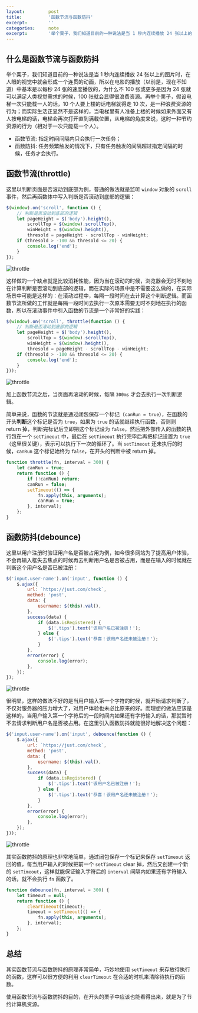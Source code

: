 ```yaml
---
layout: 		post
title: 			'函数节流与函数防抖'
excerpt: 		''
categories: 	note
excerpt:        '举个栗子，我们知道目前的一种说法是当 1 秒内连续播放 24 张以上的图片时，在人眼的视觉中就会形成一个连贯的动画，所以在电影的播放（以前是，现在不知道）中基本是以每秒 24 张的速度播放的，为什么不 100 张或更多是因为 24 张就可以满足人类视觉需求的时候，100 张就会显得很浪费资源。再举个栗子，假设电梯一次只能载一人的话，10 个人要上楼的话电梯就得走 10 次，是一种浪费资源的行为；而实际生活正显然不是这样的，当电梯里有人准备上楼的时候如果外面又有人按电梯的话，电梯会再次打开直到满载位置，从电梯的角度来说，这时一种节约资源的行为（相对于一次只能载一个人）。'
---
```


## 什么是函数节流与函数防抖

举个栗子，我们知道目前的一种说法是当 1 秒内连续播放 24 张以上的图片时，在人眼的视觉中就会形成一个连贯的动画，所以在电影的播放（以前是，现在不知道）中基本是以每秒 24 张的速度播放的，为什么不 100 张或更多是因为 24 张就可以满足人类视觉需求的时候，100 张就会显得很浪费资源。再举个栗子，假设电梯一次只能载一人的话，10 个人要上楼的话电梯就得走 10 次，是一种浪费资源的行为；而实际生活正显然不是这样的，当电梯里有人准备上楼的时候如果外面又有人按电梯的话，电梯会再次打开直到满载位置，从电梯的角度来说，这时一种节约资源的行为（相对于一次只能载一个人）。

- 函数节流: 指定时间间隔内只会执行一次任务；
- 函数防抖: 任务频繁触发的情况下，只有任务触发的间隔超过指定间隔的时候，任务才会执行。

## 函数节流(throttle)

这里以判断页面是否滚动到底部为例，普通的做法就是监听 `window` 对象的 `scroll` 事件，然后再函数体中写入判断是否滚动到底部的逻辑：

```js
$(window).on('scroll', function () {
    // 判断是否滚动到底部的逻辑
    let pageHeight = $('body').height(),
        scrollTop = $(window).scrollTop(),
        winHeight = $(window).height(),
        thresold = pageHeight - scrollTop - winHeight;
    if (thresold > -100 && thresold <= 20) {
        console.log('end');
    }
});
```

![throttle](/images/posts/throttle-and-debounce/throttle-0.gif)

这样做的一个缺点就是比较消耗性能，因为当在滚动的时候，浏览器会无时不刻地在计算判断是否滚动到底部的逻辑，而在实际的场景中是不需要这么做的，在实际场景中可能是这样的：在滚动过程中，每隔一段时间在去计算这个判断逻辑。而函数节流所做的工作就是每隔一段时间去执行一次原本需要无时不刻地在执行的函数，所以在滚动事件中引入函数的节流是一个非常好的实践：

```js
$(window).on('scroll', throttle(function () {
    // 判断是否滚动到底部的逻辑
    let pageHeight = $('body').height(),
        scrollTop = $(window).scrollTop(),
        winHeight = $(window).height(),
        thresold = pageHeight - scrollTop - winHeight;
    if (thresold > -100 && thresold <= 20) {
        console.log('end');
    }
}));
```

![throttle](/images/posts/throttle-and-debounce/throttle-1.gif)

加上函数节流之后，当页面再滚动的时候，每隔 `300ms` 才会去执行一次判断逻辑。

简单来说，函数的节流就是通过闭包保存一个标记（`canRun = true`），在函数的开头**判断**这个标记是否为 `true`，如果为 `true` 的话就继续执行函数，否则则 return 掉，判断完标记后立即把这个标记设为 `false`，然后把外部传入的函数的执行包在一个 `setTimeout` 中，最后在 `setTimeout` 执行完毕后再把标记设置为 `true`（这里很关键），表示可以执行下一次的循环了。当 `setTimeout` 还未执行的时候，`canRun` 这个标记始终为 `false`，在开头的判断中被 return 掉。

```js
function throttle(fn, interval = 300) {
    let canRun = true;
    return function () {
        if (!canRun) return;
        canRun = false;
        setTimeout(() => {
            fn.apply(this, arguments);
            canRun = true;
        }, interval);
    };
}
```

## 函数防抖(debounce)

这里以用户注册时验证用户名是否被占用为例，如今很多网站为了提高用户体验，不会再输入框失去焦点的时候再去判断用户名是否被占用，而是在输入的时候就在判断这个用户名是否已被注册：

```js
$('input.user-name').on('input', function () {
    $.ajax({
        url: `https://just.com/check`,
        method: 'post',
        data: {
            username: $(this).val(),
        },
        success(data) {
            if (data.isRegistered) {
                $('.tips').text('该用户名已被注册！');
            } else {
                $('.tips').text('恭喜！该用户名还未被注册！');
            }
        },
        error(error) {
            console.log(error);
        },
    });
});
```

![throttle](/images/posts/throttle-and-debounce/debounce-0.gif)

很明显，这样的做法不好的是当用户输入第一个字符的时候，就开始请求判断了，不仅对服务器的压力增大了，对用户体验也未必比原来的好。而理想的做法应该是这样的，当用户输入第一个字符后的一段时间内如果还有字符输入的话，那就暂时不去请求判断用户名是否被占用。在这里引入函数防抖就能很好地解决这个问题：

```js
$('input.user-name').on('input', debounce(function () {
    $.ajax({
        url: `https://just.com/check`,
        method: 'post',
        data: {
            username: $(this).val(),
        },
        success(data) {
            if (data.isRegistered) {
                $('.tips').text('该用户名已被注册！');
            } else {
                $('.tips').text('恭喜！该用户名还未被注册！');
            }
        },
        error(error) {
            console.log(error);
        },
    });
}));
```

![throttle](/images/posts/throttle-and-debounce/debounce-1.gif)

其实函数防抖的原理也非常地简单，通过闭包保存一个标记来保存 `setTimeout` 返回的值，每当用户输入的时候把前一个 `setTimeout` clear 掉，然后又创建一个新的 `setTimeout`，这样就能保证输入字符后的 `interval` 间隔内如果还有字符输入的话，就不会执行 `fn` 函数了。

```js
function debounce(fn, interval = 300) {
    let timeout = null;
    return function () {
        clearTimeout(timeout);
        timeout = setTimeout(() => {
            fn.apply(this, arguments);
        }, interval);
    };
}
```

## 总结

其实函数节流与函数防抖的原理非常简单，巧妙地使用 `setTimeout` 来存放待执行的函数，这样可以很方便的利用 `clearTimeout` 在合适的时机来清除待执行的函数。

使用函数节流与函数防抖的目的，在开头的栗子中应该也能看得出来，就是为了节约计算机资源。
